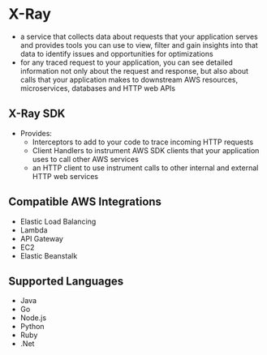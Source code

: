 # X-Ray
- a service that collects data about requests that your application serves and provides tools you can use to view, filter and gain insights into that data to identify issues and opportunities for optimizations
- for any traced request to your application, you can see detailed information not only about the request and response, but also about calls that your application makes to downstream AWS resources, microservices, databases and HTTP web APIs

## X-Ray SDK
- Provides:
  - Interceptors to add to your code to trace incoming HTTP requests
  - Client Handlers to instrument AWS SDK clients that your application uses to call other AWS services
  - an HTTP client to use instrument calls to other internal and external HTTP web services

## Compatible AWS Integrations
- Elastic Load Balancing
- Lambda
- API Gateway
- EC2
- Elastic Beanstalk

## Supported Languages
- Java
- Go
- Node.js
- Python
- Ruby
- .Net